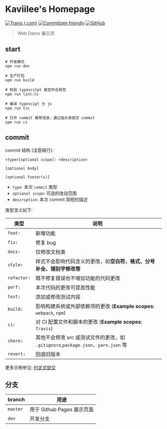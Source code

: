 # Kaviilee's Homepage

[![Travis (.com)](https://img.shields.io/travis/com/kaviilee/kaviilee.github.io)](https://travis-ci.com/github/Kaviilee/kaviilee.github.io/)
[![Commitizen friendly](https://img.shields.io/badge/commitizen-friendly-brightgreen.svg)](http://commitizen.github.io/cz-cli/)
[![GitHub](https://img.shields.io/github/license/kaviilee/kaviilee.github.io)](https://github.com/kaviilee/kaviilee.github.io/blob/master/LICENSE)

> Web Demo 展示页

## start

``` shell
# 开发模式
npm run dev

# 生产打包
npm run build

# 校验 typescitpt 是否符合规范
npm run lint:ts

# 编译 typescipt 为 js
npm run tsc

# 打开 commit 推荐信息，通过指示来提交 commit
npm run cz
```

## commit

commit 结构 (注意隔行):

``` example
<type>[optional scope]: <description>

[optional body]

[optional footer(s)]
```

- `type`: 本次 `commit` 类型
- `optional scope`: 可选的改动范围
- `description`: 本次 commit 简短的描述

类型含义如下:

| 类型        | 说明                                                                   |
| ----------- | ---------------------------------------------------------------------- |
| `feat:`     | 新增功能                                                               |
| `fix:`      | 修复 bug                                                               |
| `docs:`     | 仅修改文档类                                                           |
| `style:`    | 样式不会影响代码含义的更改，如**空白符、格式、分号补全、错别字修改等** |
| `refactor:` | 既不修复错误也不增加功能的代码更改                                     |
| `perf:`     | 本次代码的更改可提高性能                                               |
| `test:`     | 添加或修改测试内容                                                     |
| `build:`    | 影响构建系统或外部依赖项的更改 (**Example scopes**: `webpack`, `npm`)  |
| `ci:`       | 对 CI 配置文件和脚本的更改 (**Example scopes**: `Travis`)              |
| `chore:`    | 其他不会修改 src 或测试文件的更改，如 `.gitignore`,`package.json`、`yarn.json` 等                                      |
| `revert:`   | 回退旧版本                                                             |

更多示例参见: [约定式提交](https://www.conventionalcommits.org/zh-hans)

## 分支

| branch    | 用途     |
| --------- | -------- |
| `master`  | 用于 Github Pages 展示页面 |
| `dev` | 开发分支 |
